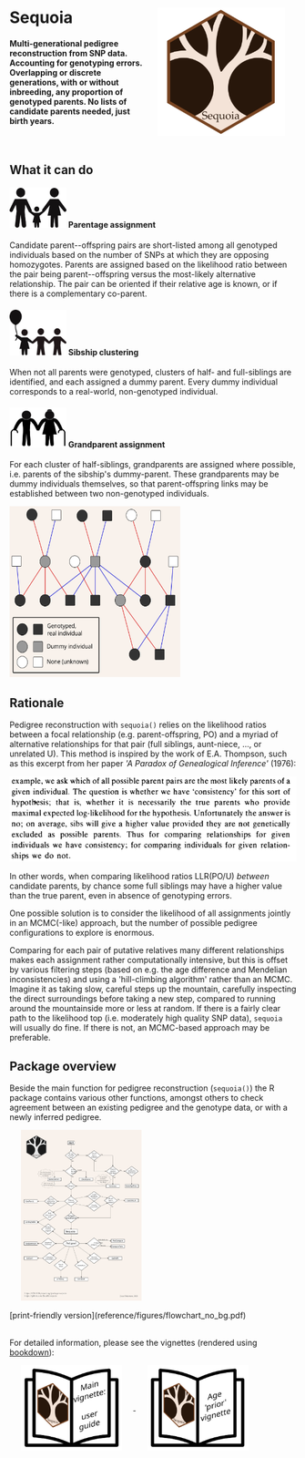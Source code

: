 # Sequoia  <img src="man/figures/sequoia_hexlogo.svg" align="right" height=225 style="vertical-align:middle;margin:0px 20px" /> 


#### Multi-generational pedigree reconstruction from SNP data. Accounting for genotyping errors. Overlapping or discrete generations, with or without inbreeding, any proportion of genotyped parents. No lists of candidate parents needed, just birth years.


<br> 

## What it can do

#### <img src="man/figures/parents.svg" width="100" height="70" /> Parentage assignment 
Candidate parent--offspring pairs are short-listed among all genotyped individuals based on the number of SNPs at which they are opposing homozygotes. Parents are assigned based on the likelihood ratio between the pair being parent--offspring versus the most-likely alternative relationship. The pair can be oriented if their relative age is known, or if there is a complementary co-parent.
<br>


#### <img src="man/figures/siblings.svg" width="100" height="80" /> Sibship clustering
When not all parents were genotyped, clusters of half- and full-siblings are identified, and each assigned a dummy parent. Every dummy individual corresponds to a real-world, non-genotyped individual.
<br>

#### <img src="man/figures/grandparents.svg" width="100" height="70" /> Grandparent assignment
For each cluster of half-siblings, grandparents are assigned where possible, i.e. parents of the sibship's dummy-parent. These grandparents may be dummy individuals themselves, so that parent-offspring links may be established between two non-genotyped individuals. 


<div>
<img src="man/figures/Dummies_for_dummies.svg" width="300" height="300" alt="pedigree example" />
</div>


## Rationale
Pedigree reconstruction with `sequoia()` relies on the likelihood ratios between a focal relationship (e.g. parent-offspring, PO) and a myriad of alternative relationships for that pair (full siblings, aunt-niece, ..., or unrelated U). This method is inspired by the work of E.A. Thompson, such as this excerpt from her paper *'A Paradox of Genealogical Inference'* (1976):

<div>
<img src="man/figures/Thompson_1976_quote1.png" height="150" alt="Thompson 1976 quote" />
</div>


In other words, when comparing likelihood ratios LLR(PO/U) *between* candidate parents, by chance some full siblings may have a higher value than the true parent, even in absence of genotyping errors. 

One possible solution is to consider the likelihood of all assignments jointly in an MCMC(-like) approach, but the number of possible pedigree configurations to explore is enormous. 

Comparing for each pair of putative relatives many different relationships makes each assignment rather computationally intensive, but this is offset by various filtering steps (based on e.g. the age difference and Mendelian inconsistencies) and using a 'hill-climbing algorithm' rather than an MCMC. Imagine it as taking slow, careful steps up the mountain, carefully inspecting the direct surroundings before taking a new step, compared to running around the mountainside more or less at random. If there is a fairly clear path to the likelihood top (i.e. moderately high quality SNP data), `sequoia` will usually do fine. If there is not, an MCMC-based approach may be preferable. 



## Package overview
Beside the main function for pedigree reconstruction (`sequoia()`) the R package contains various other functions, amongst others to check agreement between an existing pedigree and the genotype data, or with a newly inferred pedigree. 

<a href="./reference/figures/flowchart.svg">
 <img src="man/figures/flowchart.svg" height="300" alt="flowchart" style="vertical-align:middle;margin:0px 20px" />
</a>
<br>
<br>
[print-friendly version](reference/figures/flowchart_no_bg.pdf)

<!--
![](man/figures/flowchart.svg) 
<br>
 --->

<br>
<br>

For detailed information, please see the vignettes (rendered using [bookdown](https://bookdown.org/yihui/bookdown/)):

<a href="./articles/vignette_main/_book/sec-Background.html">
 <img src="man/figures/sequoia_hexlogo_vignette_main.svg" height="150" alt="main vignette" style="vertical-align:middle;margin:0px 20px" />
</a>
<a href="./articles/vignette_age/_book/index.html">
 <img src="man/figures/sequoia_hexlogo_vignette_age.svg" height="150" alt="age vignette" style="vertical-align:middle;margin:0px 20px"/>
</a>
